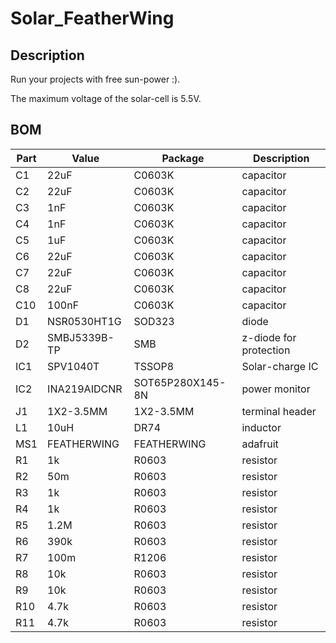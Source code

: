 # Solar_FeatherWing
##  Description
Run your projects with free sun-power :).


The maximum voltage of the solar-cell is 5.5V. 

## BOM
| Part | Value | Package | Description |
| --- | --- | --- | --- |
| C1 | 22uF | C0603K | capacitor |
| C2 | 22uF | C0603K   | capacitor |
| C3 | 1nF | C0603K | capacitor |
| C4 | 1nF | C0603K | capacitor |
| C5 | 1uF | C0603K | capacitor |
| C6 | 22uF | C0603K | capacitor |
| C7 | 22uF | C0603K | capacitor |
| C8 | 22uF | C0603K | capacitor |
| C10 | 100nF | C0603K | capacitor |
| D1 | NSR0530HT1G | SOD323 | diode |
| D2 | SMBJ5339B-TP | SMB | z-diode for protection |
| IC1 | SPV1040T | TSSOP8 | Solar-charge IC |
| IC2 | INA219AIDCNR | SOT65P280X145-8N | power monitor |
| J1 | 1X2-3.5MM | 1X2-3.5MM | terminal header |
| L1 | 10uH | DR74 | inductor | Shielded Iinductor |
| MS1 | FEATHERWING | FEATHERWING | adafruit |
| R1 | 1k | R0603 | resistor |
| R2 | 50m | R0603 | resistor |
| R3 | 1k | R0603 | resistor |
| R4 | 1k | R0603 | resistor |
| R5 | 1.2M | R0603 | resistor |
| R6 | 390k | R0603 | resistor |
| R7 | 100m | R1206 | resistor |
| R8 | 10k | R0603 | resistor |
| R9 | 10k | R0603 | resistor |
| R10 | 4.7k | R0603 | resistor |
| R11 | 4.7k | R0603 | resistor |
